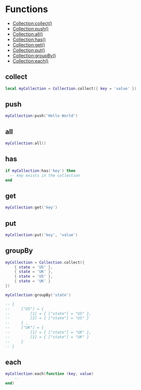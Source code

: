 # Functions
  * [Collection:collect()](#collect)
  * [Collection:push()](#push)
  * [Collection:all()](#all)
  * [Collection:has()](#has)
  * [Collection:get()](#get)
  * [Collection:put()](#put)
  * [Collection:groupBy()](#groupby)
  * [Collection:each()](#each)
  
## collect
```lua
local myCollection = Collection.collect({ key = 'value' })
```

## push
```lua
myCollection:push('Hello World')
```

## all
```lua
myCollection:all()
```

## has
```lua
if myCollection:has('key') then
  -- key exists in the collection
end
```

## get
```lua
myCollection:get('key')
```

## put
```lua
myCollection:put('key', 'value')
```

## groupBy
```lua
myCollection = Collection.collect({
    { state = 'US' },
    { state = 'UK' },
    { state = 'US' },
    { state = 'UK' }
})

myCollection:groupBy('state')

-- { 
--     ["US"] = { 
--         [1] = { ["state"] = "US" },
--         [2] = { ["state"] = "US" }
--     } ,
--     ["UK"] = { 
--         [1] = { ["state"] = "UK" },
--         [2] = { ["state"] = "UK" }
--     }
-- }
```

## each
```lua
myCollection:each(function (key, value)
    --
end)
```
